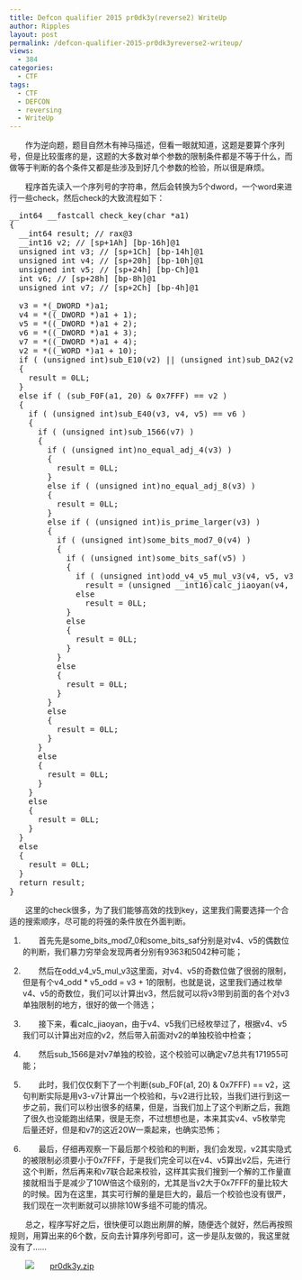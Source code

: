 ```yaml
---
title: Defcon qualifier 2015 pr0dk3y(reverse2) WriteUp
author: Ripples
layout: post
permalink: /defcon-qualifier-2015-pr0dk3yreverse2-writeup/
views:
  - 384
categories:
  - CTF
tags:
  - CTF
  - DEFCON
  - reversing
  - WriteUp
---
```

<p style="text-indent: 2em;">
  作为逆向题，题目自然木有神马描述，但看一眼就知道，这题是要算个序列号，但是比较蛋疼的是，这题的大多数对单个参数的限制条件都是不等于什么，而做等于判断的各个条件又都是些涉及到好几个参数的检验，所以很是麻烦。
</p>

<p style="text-indent: 2em;">
  程序首先读入一个序列号的字符串，然后会转换为5个dword，一个word来进行一些check，然后check的大致流程如下：
</p>

<!--more-->

<pre class="brush:cpp;toolbar:false">__int64&nbsp;__fastcall&nbsp;check_key(char&nbsp;*a1)
{
&nbsp;&nbsp;__int64&nbsp;result;&nbsp;//&nbsp;rax@3
&nbsp;&nbsp;__int16&nbsp;v2;&nbsp;//&nbsp;[sp+1Ah]&nbsp;[bp-16h]@1
&nbsp;&nbsp;unsigned&nbsp;int&nbsp;v3;&nbsp;//&nbsp;[sp+1Ch]&nbsp;[bp-14h]@1
&nbsp;&nbsp;unsigned&nbsp;int&nbsp;v4;&nbsp;//&nbsp;[sp+20h]&nbsp;[bp-10h]@1
&nbsp;&nbsp;unsigned&nbsp;int&nbsp;v5;&nbsp;//&nbsp;[sp+24h]&nbsp;[bp-Ch]@1
&nbsp;&nbsp;int&nbsp;v6;&nbsp;//&nbsp;[sp+28h]&nbsp;[bp-8h]@1
&nbsp;&nbsp;unsigned&nbsp;int&nbsp;v7;&nbsp;//&nbsp;[sp+2Ch]&nbsp;[bp-4h]@1

&nbsp;&nbsp;v3&nbsp;=&nbsp;*(_DWORD&nbsp;*)a1;
&nbsp;&nbsp;v4&nbsp;=&nbsp;*((_DWORD&nbsp;*)a1&nbsp;+&nbsp;1);
&nbsp;&nbsp;v5&nbsp;=&nbsp;*((_DWORD&nbsp;*)a1&nbsp;+&nbsp;2);
&nbsp;&nbsp;v6&nbsp;=&nbsp;*((_DWORD&nbsp;*)a1&nbsp;+&nbsp;3);
&nbsp;&nbsp;v7&nbsp;=&nbsp;*((_DWORD&nbsp;*)a1&nbsp;+&nbsp;4);
&nbsp;&nbsp;v2&nbsp;=&nbsp;*((_WORD&nbsp;*)a1&nbsp;+&nbsp;10);
&nbsp;&nbsp;if&nbsp;(&nbsp;(unsigned&nbsp;int)sub_E10(v2)&nbsp;||&nbsp;(unsigned&nbsp;int)sub_DA2(v2)&nbsp;)
&nbsp;&nbsp;{
&nbsp;&nbsp;&nbsp;&nbsp;result&nbsp;=&nbsp;0LL;
&nbsp;&nbsp;}
&nbsp;&nbsp;else&nbsp;if&nbsp;(&nbsp;(sub_F0F(a1,&nbsp;20)&nbsp;&&nbsp;0x7FFF)&nbsp;==&nbsp;v2&nbsp;)
&nbsp;&nbsp;{
&nbsp;&nbsp;&nbsp;&nbsp;if&nbsp;(&nbsp;(unsigned&nbsp;int)sub_E40(v3,&nbsp;v4,&nbsp;v5)&nbsp;==&nbsp;v6&nbsp;)
&nbsp;&nbsp;&nbsp;&nbsp;{
&nbsp;&nbsp;&nbsp;&nbsp;&nbsp;&nbsp;if&nbsp;(&nbsp;(unsigned&nbsp;int)sub_1566(v7)&nbsp;)
&nbsp;&nbsp;&nbsp;&nbsp;&nbsp;&nbsp;{
&nbsp;&nbsp;&nbsp;&nbsp;&nbsp;&nbsp;&nbsp;&nbsp;if&nbsp;(&nbsp;(unsigned&nbsp;int)no_equal_adj_4(v3)&nbsp;)
&nbsp;&nbsp;&nbsp;&nbsp;&nbsp;&nbsp;&nbsp;&nbsp;{
&nbsp;&nbsp;&nbsp;&nbsp;&nbsp;&nbsp;&nbsp;&nbsp;&nbsp;&nbsp;result&nbsp;=&nbsp;0LL;
&nbsp;&nbsp;&nbsp;&nbsp;&nbsp;&nbsp;&nbsp;&nbsp;}
&nbsp;&nbsp;&nbsp;&nbsp;&nbsp;&nbsp;&nbsp;&nbsp;else&nbsp;if&nbsp;(&nbsp;(unsigned&nbsp;int)no_equal_adj_8(v3)&nbsp;)
&nbsp;&nbsp;&nbsp;&nbsp;&nbsp;&nbsp;&nbsp;&nbsp;{
&nbsp;&nbsp;&nbsp;&nbsp;&nbsp;&nbsp;&nbsp;&nbsp;&nbsp;&nbsp;result&nbsp;=&nbsp;0LL;
&nbsp;&nbsp;&nbsp;&nbsp;&nbsp;&nbsp;&nbsp;&nbsp;}
&nbsp;&nbsp;&nbsp;&nbsp;&nbsp;&nbsp;&nbsp;&nbsp;else&nbsp;if&nbsp;(&nbsp;(unsigned&nbsp;int)is_prime_larger(v3)&nbsp;)
&nbsp;&nbsp;&nbsp;&nbsp;&nbsp;&nbsp;&nbsp;&nbsp;{
&nbsp;&nbsp;&nbsp;&nbsp;&nbsp;&nbsp;&nbsp;&nbsp;&nbsp;&nbsp;if&nbsp;(&nbsp;(unsigned&nbsp;int)some_bits_mod7_0(v4)&nbsp;)
&nbsp;&nbsp;&nbsp;&nbsp;&nbsp;&nbsp;&nbsp;&nbsp;&nbsp;&nbsp;{
&nbsp;&nbsp;&nbsp;&nbsp;&nbsp;&nbsp;&nbsp;&nbsp;&nbsp;&nbsp;&nbsp;&nbsp;if&nbsp;(&nbsp;(unsigned&nbsp;int)some_bits_saf(v5)&nbsp;)
&nbsp;&nbsp;&nbsp;&nbsp;&nbsp;&nbsp;&nbsp;&nbsp;&nbsp;&nbsp;&nbsp;&nbsp;{
&nbsp;&nbsp;&nbsp;&nbsp;&nbsp;&nbsp;&nbsp;&nbsp;&nbsp;&nbsp;&nbsp;&nbsp;&nbsp;&nbsp;if&nbsp;(&nbsp;(unsigned&nbsp;int)odd_v4_v5_mul_v3(v4,&nbsp;v5,&nbsp;v3)&nbsp;)
&nbsp;&nbsp;&nbsp;&nbsp;&nbsp;&nbsp;&nbsp;&nbsp;&nbsp;&nbsp;&nbsp;&nbsp;&nbsp;&nbsp;&nbsp;&nbsp;result&nbsp;=&nbsp;(unsigned&nbsp;__int16)calc_jiaoyan(v4,&nbsp;v5)&nbsp;==&nbsp;v2;
&nbsp;&nbsp;&nbsp;&nbsp;&nbsp;&nbsp;&nbsp;&nbsp;&nbsp;&nbsp;&nbsp;&nbsp;&nbsp;&nbsp;else
&nbsp;&nbsp;&nbsp;&nbsp;&nbsp;&nbsp;&nbsp;&nbsp;&nbsp;&nbsp;&nbsp;&nbsp;&nbsp;&nbsp;&nbsp;&nbsp;result&nbsp;=&nbsp;0LL;
&nbsp;&nbsp;&nbsp;&nbsp;&nbsp;&nbsp;&nbsp;&nbsp;&nbsp;&nbsp;&nbsp;&nbsp;}
&nbsp;&nbsp;&nbsp;&nbsp;&nbsp;&nbsp;&nbsp;&nbsp;&nbsp;&nbsp;&nbsp;&nbsp;else
&nbsp;&nbsp;&nbsp;&nbsp;&nbsp;&nbsp;&nbsp;&nbsp;&nbsp;&nbsp;&nbsp;&nbsp;{
&nbsp;&nbsp;&nbsp;&nbsp;&nbsp;&nbsp;&nbsp;&nbsp;&nbsp;&nbsp;&nbsp;&nbsp;&nbsp;&nbsp;result&nbsp;=&nbsp;0LL;
&nbsp;&nbsp;&nbsp;&nbsp;&nbsp;&nbsp;&nbsp;&nbsp;&nbsp;&nbsp;&nbsp;&nbsp;}
&nbsp;&nbsp;&nbsp;&nbsp;&nbsp;&nbsp;&nbsp;&nbsp;&nbsp;&nbsp;}
&nbsp;&nbsp;&nbsp;&nbsp;&nbsp;&nbsp;&nbsp;&nbsp;&nbsp;&nbsp;else
&nbsp;&nbsp;&nbsp;&nbsp;&nbsp;&nbsp;&nbsp;&nbsp;&nbsp;&nbsp;{
&nbsp;&nbsp;&nbsp;&nbsp;&nbsp;&nbsp;&nbsp;&nbsp;&nbsp;&nbsp;&nbsp;&nbsp;result&nbsp;=&nbsp;0LL;
&nbsp;&nbsp;&nbsp;&nbsp;&nbsp;&nbsp;&nbsp;&nbsp;&nbsp;&nbsp;}
&nbsp;&nbsp;&nbsp;&nbsp;&nbsp;&nbsp;&nbsp;&nbsp;}
&nbsp;&nbsp;&nbsp;&nbsp;&nbsp;&nbsp;&nbsp;&nbsp;else
&nbsp;&nbsp;&nbsp;&nbsp;&nbsp;&nbsp;&nbsp;&nbsp;{
&nbsp;&nbsp;&nbsp;&nbsp;&nbsp;&nbsp;&nbsp;&nbsp;&nbsp;&nbsp;result&nbsp;=&nbsp;0LL;
&nbsp;&nbsp;&nbsp;&nbsp;&nbsp;&nbsp;&nbsp;&nbsp;}
&nbsp;&nbsp;&nbsp;&nbsp;&nbsp;&nbsp;}
&nbsp;&nbsp;&nbsp;&nbsp;&nbsp;&nbsp;else
&nbsp;&nbsp;&nbsp;&nbsp;&nbsp;&nbsp;{
&nbsp;&nbsp;&nbsp;&nbsp;&nbsp;&nbsp;&nbsp;&nbsp;result&nbsp;=&nbsp;0LL;
&nbsp;&nbsp;&nbsp;&nbsp;&nbsp;&nbsp;}
&nbsp;&nbsp;&nbsp;&nbsp;}
&nbsp;&nbsp;&nbsp;&nbsp;else
&nbsp;&nbsp;&nbsp;&nbsp;{
&nbsp;&nbsp;&nbsp;&nbsp;&nbsp;&nbsp;result&nbsp;=&nbsp;0LL;
&nbsp;&nbsp;&nbsp;&nbsp;}
&nbsp;&nbsp;}
&nbsp;&nbsp;else
&nbsp;&nbsp;{
&nbsp;&nbsp;&nbsp;&nbsp;result&nbsp;=&nbsp;0LL;
&nbsp;&nbsp;}
&nbsp;&nbsp;return&nbsp;result;
}</pre>

<p style="text-indent: 2em;">
  这里的check很多，为了我们能够高效的找到key，这里我们需要选择一个合适的搜索顺序，尽可能的将强的条件放在外面判断。
</p>

<ol class=" list-paddingleft-2" style="list-style-type: decimal;">
  <li>
    <p style="text-indent: 2em;">
      首先先是some_bits_mod7_0和some_bits_saf分别是对v4、v5的偶数位的判断，我们暴力穷举会发现两者分别有9363和5042种可能；
    </p>
  </li>

  <li>
    <p style="text-indent: 2em;">
      然后在odd_v4_v5_mul_v3这里面，对v4、v5的奇数位做了很弱的限制，但是有个v4_odd * v5_odd = v3 + 1的限制，也就是说，这里我们通过枚举v4、v5的奇数位，我们可以计算出v3，然后就可以将v3带到前面的各个对v3单独限制的地方，很好的做一个筛选；
    </p>
  </li>

  <li>
    <p style="text-indent: 2em;">
      接下来，看calc_jiaoyan，由于v4、v5我们已经枚举过了，根据v4、v5我们可以计算出对应的v2，然后带入前面对v2的单独校验中检查；
    </p>
  </li>

  <li>
    <p style="text-indent: 2em;">
      然后sub_1566是对v7单独的校验，这个校验可以确定v7总共有171955可能；
    </p>
  </li>

  <li>
    <p style="text-indent: 2em;">
      此时，我们仅仅剩下了一个判断(sub_F0F(a1, 20) & 0x7FFF) == v2，这句判断实际是用v3-v7计算出一个校验和，与v2进行比较，当我们进行到这一步之前，我们可以秒出很多的结果，但是，当我们加上了这个判断之后，我跑了很久也没能跑出结果，很是无奈，不过想想也是，本来其实v4、v5枚举完后量还好，但是和v7的这近20W一乘起来，也确实恐怖；
    </p>
  </li>

  <li>
    <p style="text-indent: 2em;">
      最后，仔细再观察一下最后那个校验和的判断，我们会发现，v2其实隐式的被限制必须要小于0x7FFF，于是我们完全可以在v4、v5算出v2后，先进行这个判断，然后再来和v7联合起来校验，这样其实我们搜到一个解的工作量直接就相当于是减少了10W倍这个级别的，尤其是当v2大于<span style="text-indent: 32px;">0x7FFF的量</span>比较大的时候。因为在这里，其实可行解的量是巨大的，最后一个校验也没有很严，我们现在一次判断就可以排除10W多组不可能的情况。
    </p>
  </li>
</ol>

<p style="text-indent: 2em;">
  总之，程序写好之后，很快便可以跑出刷屏的解，随便选个就好，然后再按照规则，用算出来的6个数，反向去计算序列号即可，这一步是队友做的，我这里就没有了……
</p>

<p style="line-height: 16px; text-indent: 2em;">
  <img src="http://geekjayvic.sinaapp.com/wp-content/plugins/wp-ueditor2/ueditor/dialogs/attachment/fileTypeImages/icon_rar.gif" /><a href="http://geekjayvic-wordpress.stor.sinaapp.com/uploads/2015/05/pr0dk3y.zip">pr0dk3y.zip</a>
</p>
